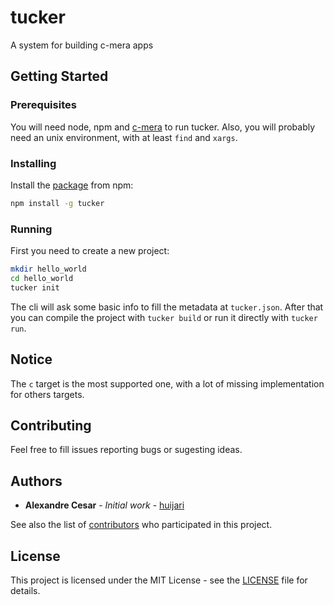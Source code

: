 # tucker
A system for building c-mera apps

## Getting Started
### Prerequisites
You will need node, npm and [c-mera](https://github.com/kiselgra/c-mera) to run tucker.
Also, you will probably need an unix environment, with at least `find` and `xargs`.

### Installing
Install the [package](https://www.npmjs.com/package/tucker) from npm:
```sh
npm install -g tucker
```

### Running
First you need to create a new project:
```sh
mkdir hello_world
cd hello_world
tucker init
```

The cli will ask some basic info to fill the metadata at `tucker.json`.
After that you can compile the project with `tucker build` or run it directly with `tucker run`.

## Notice
The `c` target is the most supported one, with a lot of missing implementation for others targets. 

## Contributing
Feel free to fill issues reporting bugs or sugesting ideas.

## Authors
* **Alexandre Cesar** - *Initial work* - [huijari](https://github.com/huijari)

See also the list of [contributors](https://github.com/huijari/tucker/contributors) who participated in this project.

## License
This project is licensed under the MIT License - see the [LICENSE](LICENSE) file for details.
